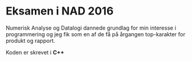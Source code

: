 # Eksamen i NAD 2016

Numerisk Analyse og Datalogi dannede grundlag for min interesse i programmering og jeg fik som en af de få på årgangen top-karakter for produkt og rapport.

Koden er skrevet i **C++**
